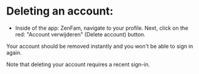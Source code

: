 # Deleting an account:

- Inside of the app: ZenFam, navigate to your profile.
Next, click on the red: "Account verwijderen" (Delete account) button.

Your account should be removed instantly and you won't be able to sign in again.

Note that deleting your account requires a recent sign-in.
